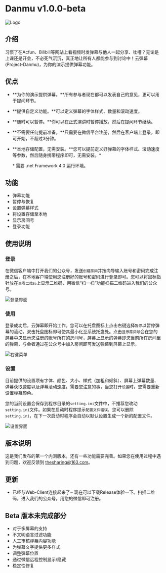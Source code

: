 # Danmu v1.0.0-beta

![Logo](http://7xr64j.com1.z0.glb.clouddn.com/%40%2Fdanmu%2F1%2Flogo.jpg)

## 介绍

习惯了在Acfun、Bilibili等网站上看视频时发弹幕与他人一起分享、吐槽？无论是上课还是开会，不必死气沉沉，真正地让所有人都能参与到讨论中！云弹幕(Project-Danmu)，为你的演示提供弹幕功能。

## 优点

* **为你的演示提供弹幕。**所有参与者现在都可以发表自己的意见，更可以用于提问环节。
* **提供自定义功能。**可以定义弹幕的字体样式、数量和滚动速度。
* **随时可以暂停。**你可以在正式演讲时暂停播放，然后在提问环节继续。
* **不需要任何提前准备。**只需要在微信平台注册，然后在客户端上登录，即可开始，不超过3分钟。
* **本地存储配置，无需安装。**您可以提前定义好弹幕的字体样式、滚动速度等参数，然后随身携带程序即可，无需安装。\*

	\* 需要 .net Framework 4.0 运行环境。

## 功能

* 弹幕功能
* 暂停与恢复
* 设置弹幕样式
* 将设置存储至本地
* 显示房间号
* 登录功能

## 使用说明

### 登录

在微信客户端中打开我们的公众号，发送`创建房间`并按向导输入账号和密码完成注册之后，在本地客户端使用您注册好的账号和密码进行登录即可。您可以将鼠标指针放在`查看二维码`上显示二维码，用微信“扫一扫”功能扫描二维码进入我们的公众号。

![登录界面](http://7xr64j.com1.z0.glb.clouddn.com/%40%2Fdanmu%2F1%2Flogin.png)

### 使用

登录成功后，云弹幕即开始工作。您可以在托盘图标上点击右键选择`暂停`以暂停弹幕的滚动。双击托盘图标即可使其最小化至系统托盘处。点击`显示房间号`会在您的屏幕中央显示您注册的账号所在的房间号，屏幕上显示的弹幕即您当前所在房间里的弹幕，与会者通过在公众号中加入房间即可发送弹幕到屏幕上显示。

![右键菜单](http://7xr64j.com1.z0.glb.clouddn.com/%40%2Fdanmu%2F1%2Fmenu.png)

### 设置

目前提供的设置项有字体、颜色、大小、样式（加粗和倾斜）、屏幕上弹幕数量、弹幕获取速度以及弹幕滚动速度。需要您注意的事，当您打开`设置`时，您需要重新设置弹幕颜色。

您的当前设置会保存到程序目录的`setting.ini`文件中，不推荐您改动`setting.ini`文件。如果在启动时程序提示`配置文件错误`，您可以删除`setting.ini`，在下一次启动时程序会自动以默认设置生成一个新的配置文件。

![设置界面](http://7xr64j.com1.z0.glb.clouddn.com/%40%2Fdanmu%2F1%2Fsetting.png)

## 版本说明

这是我们发布的第一个内测版本，还有一些功能需要完善。如果您在使用过程中遇到问题，欢迎反馈到 thesharing@163.com。

## 更新

* 已经与Web-Client连接起来了~ 现在可以下载Release体验一下。扫描二维码，进入我们的公众号，用您的微信即可注册。

## Beta 版本未完成部分

* 对于多屏幕的支持
* 不文明语言过滤功能
* 人工审核弹幕内容功能
* 为弹幕文字提供更多样式
* 调整弹幕位置
* 通过微信远程控制显示/隐藏
* 稳定性修复
